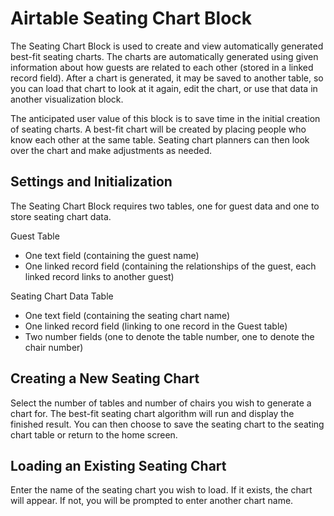 # Airtable Seating Chart Block

The Seating Chart Block is used to create and view automatically generated best-fit seating charts. The charts are automatically generated using given information about how guests are related to each other (stored in a linked record field). After a chart is generated, it may be saved to another table, so you can load that chart to look at it again, edit the chart, or use that data in another visualization block.

The anticipated user value of this block is to save time in the initial creation of seating charts. A best-fit chart will be created by placing people who know each other at the same table. Seating chart planners can then look over the chart and make adjustments as needed. 

## Settings and Initialization

The Seating Chart Block requires two tables, one for guest data and one to store seating chart data.

Guest Table

* One text field (containing the guest name)
* One linked record field (containing the relationships of the guest, each linked record links to another guest)

Seating Chart Data Table

* One text field (containing the seating chart name)
* One linked record field (linking to one record in the Guest table)
* Two number fields (one to denote the table number, one to denote the chair number)

## Creating a New Seating Chart

Select the number of tables and number of chairs you wish to generate a chart for. The best-fit seating chart algorithm will run and display the finished result. You can then choose to save the seating chart to the seating chart table or return to the home screen.

## Loading an Existing Seating Chart

Enter the name of the seating chart you wish to load. If it exists, the chart will appear. If not, you will be prompted to enter another chart name.
